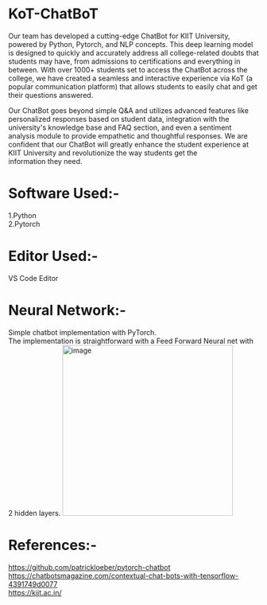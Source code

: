 # KoT-ChatBoT
Our team has developed a cutting-edge ChatBot for KIIT University, powered by Python, Pytorch, and NLP concepts. 
This deep learning model is designed to quickly and accurately address all college-related doubts that students may have, 
from admissions to certifications and everything in between. With over 1000+ students set to access the ChatBot across 
the college, we have created a seamless and interactive experience via KoT (a popular communication platform) 
that allows students to easily chat and get their questions answered. 

Our ChatBot goes beyond simple Q&A and utilizes advanced features like personalized responses based on student data, 
integration with the university's knowledge base and FAQ section, and even a sentiment analysis module to provide 
empathetic and thoughtful responses. We are confident that our ChatBot will greatly enhance the student experience at 
KIIT University and revolutionize the way students get the information they need.<br />

# Software Used:-
  1.Python <br />
  2.Pytorch
# Editor Used:-
  VS Code Editor
# Neural Network:-
Simple chatbot implementation with PyTorch.<br/>
The implementation is straightforward with a Feed Forward Neural net with 2 hidden layers.
<img width="343" alt="image" src="https://user-images.githubusercontent.com/76215048/232753632-d2401e88-441f-4cf1-9421-9dcb9d1bd947.png">

# References:-
https://github.com/patrickloeber/pytorch-chatbot<br />
https://chatbotsmagazine.com/contextual-chat-bots-with-tensorflow-4391749d0077<br />
https://kiit.ac.in/<br />




